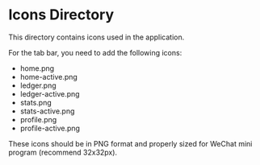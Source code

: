 # Icons Directory

This directory contains icons used in the application.

For the tab bar, you need to add the following icons:
- home.png
- home-active.png
- ledger.png
- ledger-active.png
- stats.png
- stats-active.png
- profile.png
- profile-active.png

These icons should be in PNG format and properly sized for WeChat mini program (recommend 32x32px). 